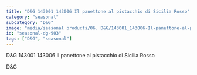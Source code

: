 ```yaml
---
title: "D&G 143001 143006 Il panettone al pistacchio di Sicilia Rosso"
category: "seasonal"
subcategory: "D&G"
image: "media/seasonal products/06. D&G/143001_143006-Il-panettone-al-pistacchio-di-Sicilia----Rosso.jpg"
id: "seasonal-dg-903"
tags: ["D&G", "seasonal"]
---
```


D&G 143001 143006 Il panettone al pistacchio di Sicilia Rosso

D&G
